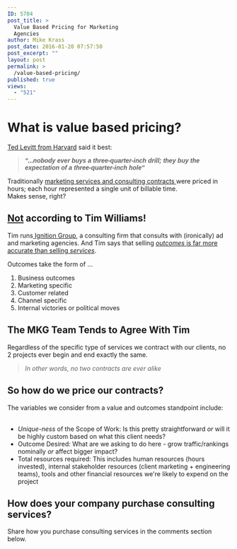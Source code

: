 ```yaml
---
ID: 5704
post_title: >
  Value Based Pricing for Marketing
  Agencies
author: Mike Krass
post_date: 2016-01-20 07:57:50
post_excerpt: ""
layout: post
permalink: >
  /value-based-pricing/
published: true
views:
  - "521"
---
```

<h1>What is value based pricing?</h1>
<a href="https://en.wikipedia.org/wiki/Theodore_Levitt" target="_blank">Ted Levitt from Harvard</a> said it best:
<blockquote><em><span style="font-family: arial, helvetica, sans-serif;"><b>"...nobody ever buys a three-quarter-inch drill; they buy the expectation of a three-quarter-inch hole"</b></span></em></blockquote>
<div>Traditionally <a href="/services/" target="_blank">marketing services and consulting contracts </a>were priced in hours; each hour represented a single unit of billable time.</div>
<div></div>
<div>Makes sense, right?</div>
<h2><span style="text-decoration: underline;">Not</span> according to Tim Williams!</h2>
Tim runs<a href="http://www.ignitiongroup.com/" target="_blank"> Ignition Group</a>, a consulting firm that consults with (ironically) ad and marketing agencies. And Tim says that selling <a href="https://www.linkedin.com/pulse/20140818014955-2042198-why-outcomes-are-worth-more-than-services" target="_blank"><em>outcomes </em>is far more accurate than selling <em>services</em></a>.

Outcomes take the form of ...
<ol>
	<li>Business outcomes</li>
	<li>Marketing specific</li>
	<li>Customer related</li>
	<li>Channel specific</li>
	<li>Internal victories or political moves</li>
</ol>
<h2>The MKG Team Tends to Agree With Tim</h2>
Regardless of the specific type of services we contract with our clients, no 2 projects ever begin and end exactly the same.
<blockquote><em>In other words, no two contracts are ever alike</em></blockquote>
<h2>So how do we price our contracts?</h2>
<div>The variables we consider from a value and outcomes standpoint include:</div>
&nbsp;
<div>
<ul>
	<li><i>Unique-ness</i> of the Scope of Work: Is this pretty straightforward <i>or </i>will it be highly custom based on what this client needs?</li>
	<li>Outcome Desired: What are we asking to do here - grow traffic/rankings nominally <i>or </i>affect bigger impact?</li>
	<li>Total resources required: This includes human resources (hours invested), internal stakeholder resources (client marketing + engineering teams), tools and other financial resources we're likely to expend on the project</li>
</ul>
<h2>How does your company purchase consulting services?</h2>
Share how you purchase consulting services in the comments section below.

</div>
<div></div>